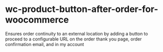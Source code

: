# wc-product-button-after-order-for-woocommerce
Ensures order continuity to an external location by adding a button to proceed to a configurable URL on the order thank you page, order confirmation email, and in my account
